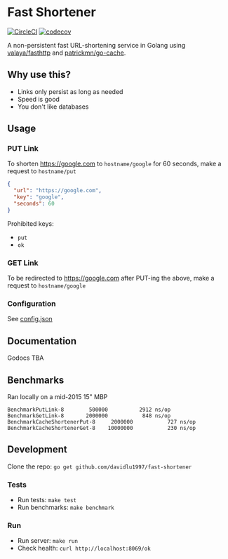 # Fast Shortener
[![CircleCI](https://circleci.com/gh/DavidLu1997/fast-shortener/tree/master.svg?style=svg&circle-token=913bd3241b1007590e4c743144cd8c598ce59220)](https://circleci.com/gh/DavidLu1997/fast-shortener/tree/master)
[![codecov](https://codecov.io/gh/DavidLu1997/fast-shortener/branch/master/graph/badge.svg?token=DN5spsSZGE)](https://codecov.io/gh/DavidLu1997/fast-shortener)

A non-persistent fast URL-shortening service in Golang using [valaya/fasthttp](https://github.com/valyala/fasthttp) and [patrickmn/go-cache](https://github.com/patrickmn/go-cache).

## Why use this?

- Links only persist as long as needed
- Speed is good
- You don't like databases

## Usage

### PUT Link

To shorten https://google.com to `hostname/google` for 60 seconds, make a request to `hostname/put`
```json
{
  "url": "https://google.com",
  "key": "google",
  "seconds": 60
}
```

Prohibited keys:
- `put`
- `ok`

### GET Link

To be redirected to https://google.com after PUT-ing the above, make a request to `hostname/google`

### Configuration

See [config.json](https://github.com/DavidLu1997/fast-shortener/blob/master/config/config.json)

## Documentation

Godocs TBA

## Benchmarks

Ran locally on a mid-2015 15" MBP

```
BenchmarkPutLink-8   	  500000	      2912 ns/op
BenchmarkGetLink-8   	 2000000	       848 ns/op
BenchmarkCacheShortenerPut-8   	 2000000	       727 ns/op
BenchmarkCacheShortenerGet-8   	10000000	       230 ns/op
```

## Development

Clone the repo: `go get github.com/davidlu1997/fast-shortener`

### Tests

- Run tests: `make test`
- Run benchmarks: `make benchmark`

### Run

- Run server: `make run`
- Check health: `curl http://localhost:8069/ok`
